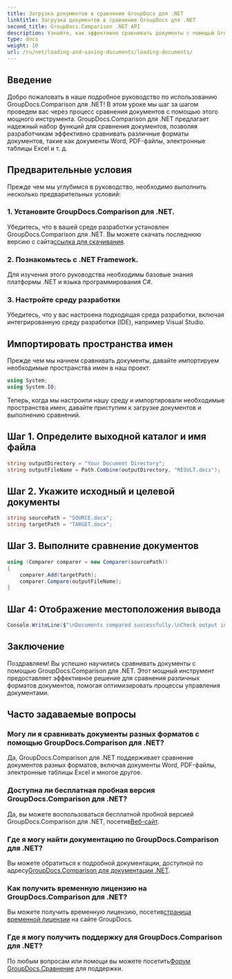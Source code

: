 ```yaml
---
title: Загрузка документов в сравнение GroupDocs для .NET
linktitle: Загрузка документов в сравнение GroupDocs для .NET
second_title: GroupDocs.Comparison .NET API
description: Узнайте, как эффективно сравнивать документы с помощью GroupDocs.Comparison для .NET. Оптимизируйте процессы управления документами.
type: docs
weight: 10
url: /ru/net/loading-and-saving-documents/loading-documents/
---
```

## Введение
Добро пожаловать в наше подробное руководство по использованию GroupDocs.Comparison для .NET! В этом уроке мы шаг за шагом проведем вас через процесс сравнения документов с помощью этого мощного инструмента. GroupDocs.Comparison для .NET предлагает надежный набор функций для сравнения документов, позволяя разработчикам эффективно сравнивать различные форматы документов, такие как документы Word, PDF-файлы, электронные таблицы Excel и т. д.
## Предварительные условия
Прежде чем мы углубимся в руководство, необходимо выполнить несколько предварительных условий:
### 1. Установите GroupDocs.Comparison для .NET.
 Убедитесь, что в вашей среде разработки установлен GroupDocs.Comparison для .NET. Вы можете скачать последнюю версию с сайта[ссылка для скачивания](https://releases.groupdocs.com/comparison/net/).
### 2. Познакомьтесь с .NET Framework.
Для изучения этого руководства необходимы базовые знания платформы .NET и языка программирования C#.
### 3. Настройте среду разработки
Убедитесь, что у вас настроена подходящая среда разработки, включая интегрированную среду разработки (IDE), например Visual Studio.

## Импортировать пространства имен
Прежде чем мы начнем сравнивать документы, давайте импортируем необходимые пространства имен в наш проект.

```csharp
using System;
using System.IO;
```

Теперь, когда мы настроили нашу среду и импортировали необходимые пространства имен, давайте приступим к загрузке документов и выполнению сравнений.
## Шаг 1. Определите выходной каталог и имя файла
```csharp
string outputDirectory = "Your Document Directory";
string outputFileName = Path.Combine(outputDirectory, "RESULT.docx");
```
## Шаг 2. Укажите исходный и целевой документы
```csharp
string sourcePath = "SOURCE.docx";
string targetPath = "TARGET.docx";
```
## Шаг 3. Выполните сравнение документов
```csharp
using (Comparer comparer = new Comparer(sourcePath))
{
    comparer.Add(targetPath);
    comparer.Compare(outputFileName);
}
```
## Шаг 4: Отображение местоположения вывода
```csharp
Console.WriteLine($"\nDocuments compared successfully.\nCheck output in {outputDirectory}.");
```

## Заключение
Поздравляем! Вы успешно научились сравнивать документы с помощью GroupDocs.Comparison для .NET. Этот мощный инструмент предоставляет эффективное решение для сравнения различных форматов документов, помогая оптимизировать процессы управления документами.
## Часто задаваемые вопросы
### Могу ли я сравнивать документы разных форматов с помощью GroupDocs.Comparison для .NET?
Да, GroupDocs.Comparison для .NET поддерживает сравнение документов разных форматов, включая документы Word, PDF-файлы, электронные таблицы Excel и многое другое.
### Доступна ли бесплатная пробная версия GroupDocs.Comparison для .NET?
 Да, вы можете воспользоваться бесплатной пробной версией GroupDocs.Comparison для .NET, посетив[Веб-сайт](https://releases.groupdocs.com/).
### Где я могу найти документацию по GroupDocs.Comparison для .NET?
 Вы можете обратиться к подробной документации, доступной по адресу[GroupDocs.Comparison для документации .NET](https://reference.groupdocs.com/comparison/net/).
### Как получить временную лицензию на GroupDocs.Comparison для .NET?
 Вы можете получить временную лицензию, посетив[страница временной лицензии](https://purchase.groupdocs.com/temporary-license/) на сайте GroupDocs.
### Где я могу получить поддержку для GroupDocs.Comparison для .NET?
 По любым вопросам или помощи вы можете посетить[Форум GroupDocs.Сравнение](https://forum.groupdocs.com/c/comparison/12) для поддержки.